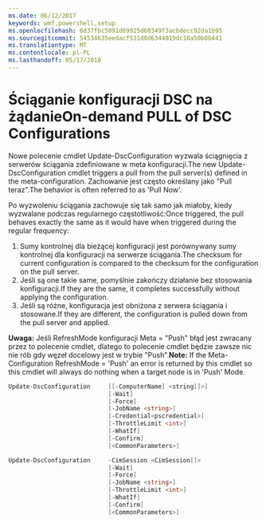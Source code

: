 ```yaml
---
ms.date: 06/12/2017
keywords: wmf,powershell,setup
ms.openlocfilehash: 6d37fbc5091d69925d60349f3acbdecc92da1b95
ms.sourcegitcommit: 54534635eedacf531d8d6344019dc16a50b8b441
ms.translationtype: MT
ms.contentlocale: pl-PL
ms.lasthandoff: 05/17/2018
---
```

# <a name="on-demand-pull-of-dsc-configurations"></a><span data-ttu-id="deec5-102">Ściąganie konfiguracji DSC na żądanie</span><span class="sxs-lookup"><span data-stu-id="deec5-102">On-demand PULL of DSC Configurations</span></span>

<span data-ttu-id="deec5-103">Nowe polecenie cmdlet Update-DscConfiguration wyzwala ściągnięcia z serwerów ściągania zdefiniowane w meta konfiguracji.</span><span class="sxs-lookup"><span data-stu-id="deec5-103">The new Update-DscConfiguration cmdlet triggers a pull from the pull server(s) defined in the meta-configuration.</span></span> <span data-ttu-id="deec5-104">Zachowanie jest często określany jako "Pull teraz".</span><span class="sxs-lookup"><span data-stu-id="deec5-104">The behavior is often referred to as 'Pull Now'.</span></span>


<span data-ttu-id="deec5-105">Po wyzwoleniu ściągania zachowuje się tak samo jak miałoby, kiedy wyzwalane podczas regularnego częstotliwość:</span><span class="sxs-lookup"><span data-stu-id="deec5-105">Once triggered, the pull behaves exactly the same as it would have when triggered during the regular frequency:</span></span>

1. <span data-ttu-id="deec5-106">Sumy kontrolnej dla bieżącej konfiguracji jest porównywany sumy kontrolnej dla konfiguracji na serwerze ściągania.</span><span class="sxs-lookup"><span data-stu-id="deec5-106">The checksum for current configuration is compared to the checksum for the configuration on the pull server.</span></span>
2. <span data-ttu-id="deec5-107">Jeśli są one takie same, pomyślnie zakończy działanie bez stosowania konfiguracji.</span><span class="sxs-lookup"><span data-stu-id="deec5-107">If they are the same, it completes successfully without applying the configuration.</span></span>
3. <span data-ttu-id="deec5-108">Jeśli są różne, konfiguracja jest obniżona z serwera ściągania i stosowane.</span><span class="sxs-lookup"><span data-stu-id="deec5-108">If they are different, the configuration is pulled down from the pull server and applied.</span></span>

<span data-ttu-id="deec5-109">**Uwaga:** Jeśli RefreshMode konfiguracji Meta = "Push" błąd jest zwracany przez to polecenie cmdlet, dlatego to polecenie cmdlet będzie zawsze nic nie rób gdy węzeł docelowy jest w trybie "Push".</span><span class="sxs-lookup"><span data-stu-id="deec5-109">**Note:** If the Meta-Configuration RefreshMode = 'Push' an error is returned by this cmdlet so this cmdlet will always do nothing when a target node is in 'Push' Mode.</span></span>

```powershell
Update-DscConfiguration     [[-ComputerName] <string[]>]
                            [-Wait]
                            [-Force]
                            [-JobName <string>]
                            [-Credential<pscredential>]
                            [-ThrottleLimit <int>]
                            [-WhatIf]
                            [-Confirm]
                            [<CommonParameters>]

Update-DscConfiguration     -CimSession <CimSession[]>
                            [-Wait]
                            [-Force]
                            [-JobName <string>]
                            [-ThrottleLimit <int>]
                            [-WhatIf]
                            [-Confirm]
                            [<CommonParameters>]
```
